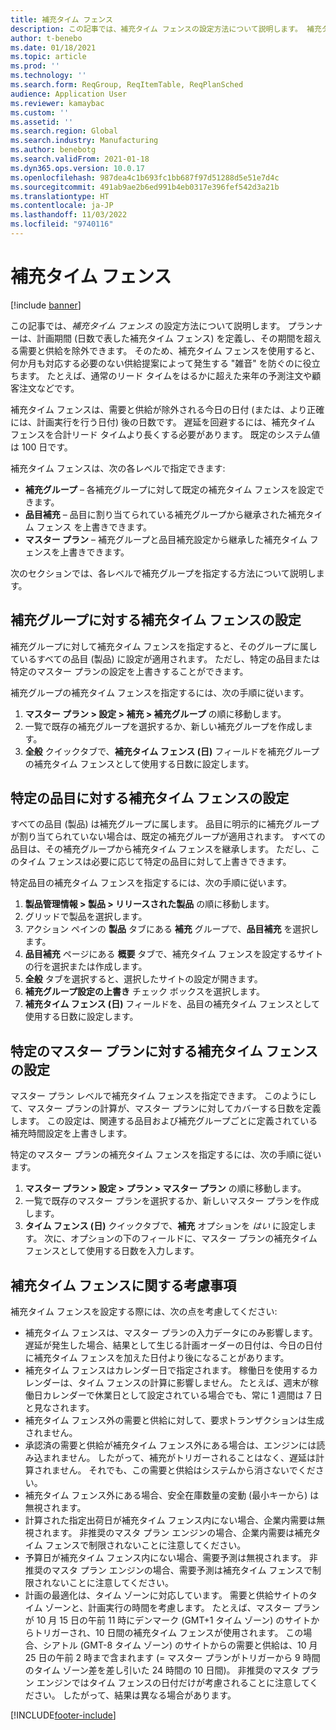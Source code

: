 ```yaml
---
title: 補充タイム フェンス
description: この記事では、補充タイム フェンスの設定方法について説明します。 補充タイム フェンスは、計画期間と計画限界を示します。
author: t-benebo
ms.date: 01/18/2021
ms.topic: article
ms.prod: ''
ms.technology: ''
ms.search.form: ReqGroup, ReqItemTable, ReqPlanSched
audience: Application User
ms.reviewer: kamaybac
ms.custom: ''
ms.assetid: ''
ms.search.region: Global
ms.search.industry: Manufacturing
ms.author: benebotg
ms.search.validFrom: 2021-01-18
ms.dyn365.ops.version: 10.0.17
ms.openlocfilehash: 987dea4c1b693fc1bb687f97d51288d5e51e7d4c
ms.sourcegitcommit: 491ab9ae2b6ed991b4eb0317e396fef542d3a21b
ms.translationtype: HT
ms.contentlocale: ja-JP
ms.lasthandoff: 11/03/2022
ms.locfileid: "9740116"
---
```

# <a name="coverage-time-fences"></a>補充タイム フェンス

[!include [banner](../../includes/banner.md)]

この記事では、*補充タイム フェンス* の設定方法について説明します。 プランナーは、計画期間 (日数で表した補充タイム フェンス) を定義し、その期間を超える需要と供給を除外できます。 そのため、補充タイム フェンスを使用すると、何か月も対応する必要のない供給提案によって発生する "雑音" を防ぐのに役立ちます。 たとえば、通常のリード タイムをはるかに超えた来年の予測注文や顧客注文などです。

補充タイム フェンスは、需要と供給が除外される今日の日付 (または、より正確には、計画実行を行う日付) 後の日数です。 遅延を回避するには、補充タイム フェンスを合計リード タイムより長くする必要があります。 既定のシステム値は 100 日です。

補充タイム フェンスは、次の各レベルで指定できます:

- **補充グループ** – 各補充グループに対して既定の補充タイム フェンスを設定できます。
- **品目補充** – 品目に割り当てられている補充グループから継承された補充タイム フェンス を上書きできます。
- **マスター プラン** – 補充グループと品目補充設定から継承した補充タイム フェンスを上書きできます。

次のセクションでは、各レベルで補充グループを指定する方法について説明します。

## <a name="set-a-coverage-time-fence-for-a-coverage-group"></a>補充グループに対する補充タイム フェンスの設定

補充グループに対して補充タイム フェンスを指定すると、そのグループに属しているすべての品目 (製品) に設定が適用されます。 ただし、特定の品目または特定のマスター プランの設定を上書きすることができます。

補充グループの補充タイム フェンスを指定するには、次の手順に従います。

1. **マスター プラン \> 設定 \> 補充 \> 補充グループ** の順に移動します。
1. 一覧で既存の補充グループを選択するか、新しい補充グループを作成します。
1. **全般** クイックタブで、**補充タイム フェンス (日)** フィールドを補充グループの補充タイム フェンスとして使用する日数に設定します。

## <a name="set-a-coverage-time-fence-for-a-specific-item"></a>特定の品目に対する補充タイム フェンスの設定

すべての品目 (製品) は補充グループに属します。 品目に明示的に補充グループが割り当てられていない場合は、既定の補充グループが適用されます。 すべての品目は、その補充グループから補充タイム フェンスを継承します。 ただし、このタイム フェンスは必要に応じて特定の品目に対して上書きできます。

特定品目の補充タイム フェンスを指定するには、次の手順に従います。

1. **製品管理情報 \> 製品 \> リリースされた製品** の順に移動します。
1. グリッドで製品を選択します。
1. アクション ペインの **製品** タブにある **補充** グループで、**品目補充** を選択します。
1. **品目補充** ページにある **概要** タブで、補充タイム フェンスを設定するサイトの行を選択または作成します。
1. **全般** タブを選択すると、選択したサイトの設定が開きます。
1. **補充グループ設定の上書き** チェック ボックスを選択します。
1. **補充タイム フェンス (日)** フィールドを、品目の補充タイム フェンスとして使用する日数に設定します。

## <a name="set-a-coverage-time-fence-for-a-specific-master-plan"></a>特定のマスター プランに対する補充タイム フェンスの設定

マスター プラン レベルで補充タイム フェンスを指定できます。 このようにして、マスター プランの計算が、マスター プランに対してカバーする日数を定義します。 この設定は、関連する品目および補充グループごとに定義されている補充時間設定を上書きします。

特定のマスター プランの補充タイム フェンスを指定するには、次の手順に従います。

1. **マスター プラン \> 設定 \> プラン \> マスター プラン** の順に移動します。
1. 一覧で既存のマスター プランを選択するか、新しいマスター プランを作成します。
1. **タイム フェンス (日)** クイックタブで、**補充** オプションを *はい* に設定します。 次に、オプションの下のフィールドに、マスター プランの補充タイム フェンスとして使用する日数を入力します。

## <a name="considerations-for-coverage-time-fences"></a>補充タイム フェンスに関する考慮事項

補充タイム フェンスを設定する際には、次の点を考慮してください:

- 補充タイム フェンスは、マスター プランの入力データにのみ影響します。 遅延が発生した場合、結果として生じる計画オーダーの日付は、今日の日付に補充タイム フェンスを加えた日付より後になることがあります。
- 補充タイム フェンスはカレンダー日で指定されます。 稼働日を使用するカレンダーは、タイム フェンスの計算に影響しません。 たとえば、週末が稼働日カレンダーで休業日として設定されている場合でも、常に 1 週間は 7 日と見なされます。
- 補充タイム フェンス外の需要と供給に対して、要求トランザクションは生成されません。
- 承認済の需要と供給が補充タイム フェンス外にある場合は、エンジンには読み込まれません。 したがって、補充がトリガーされることはなく、遅延は計算されません。 それでも、この需要と供給はシステムから消さないでください。
- 補充タイム フェンス外にある場合、安全在庫数量の変動 (最小キーから) は無視されます。
- 計算された指定出荷日が補充タイム フェンス内にない場合、企業内需要は無視されます。 非推奨のマスタ プラン エンジンの場合、企業内需要は補充タイム フェンスで制限されないことに注意してください。
- 予算日が補充タイム フェンス内にない場合、需要予測は無視されます。 非推奨のマスタ プラン エンジンの場合、需要予測は補充タイム フェンスで制限されないことに注意してください。
- 計画の最適化は、タイム ゾーンに対応しています。 需要と供給サイトのタイム ゾーンと、計画実行の時間を考慮します。 たとえば、マスター プランが 10 月 15 日の午前 11 時にデンマーク (GMT+1 タイム ゾーン) のサイトからトリガーされ、10 日間の補充タイム フェンスが使用されます。 この場合、シアトル (GMT-8 タイム ゾーン) のサイトからの需要と供給は、10 月 25 日の午前 2 時まで含まれます (= マスター プランがトリガーから 9 時間のタイム ゾーン差を差し引いた 24 時間の 10 日間)。 非推奨のマスタ プラン エンジンではタイム フェンスの日付だけが考慮されることに注意してください。 したがって、結果は異なる場合があります。


[!INCLUDE[footer-include](../../../includes/footer-banner.md)]